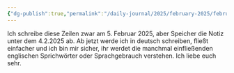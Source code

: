 ```yaml
---
{"dg-publish":true,"permalink":"/daily-journal/2025/february-2025/february-4-2025/","noteIcon":"","created":"2025-02-05T21:49:45.333+01:00"}
---
```


Ich schreibe diese Zeilen zwar am 5. Februar 2025, aber Speicher die Notiz unter dem 4.2.2025 ab.
Ab jetzt werde ich in deutsch schreiben, fließt einfacher und ich bin mir sicher, ihr werdet die manchmal einfließenden englischen Sprichwörter oder Sprachgebrauch verstehen. Ich liebe euch sehr. 
